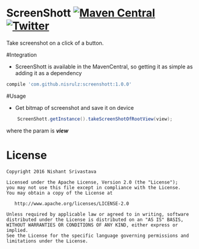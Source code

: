 # ScreenShott    [![Maven Central](https://maven-badges.herokuapp.com/maven-central/com.github.nisrulz/screenshott/badge.svg)](https://maven-badges.herokuapp.com/maven-central/com.github.nisrulz/screenshott) [![Twitter](https://img.shields.io/badge/Twitter-@nisrulz-blue.svg?style=flat)](http://twitter.com/nisrulz)

Take screenshot on a click of a button.

#Integration
- ScreenShott is available in the MavenCentral, so getting it as simple as adding it as a dependency
```gradle
compile 'com.github.nisrulz:screenshott:1.0.0'
```

#Usage
+ Get bitmap of screenshot and save it on device
```java
    ScreenShott.getInstance().takeScreenShotOfRootView(view);
```

where the param is _**view**_

License
=======

    Copyright 2016 Nishant Srivastava

    Licensed under the Apache License, Version 2.0 (the "License");
    you may not use this file except in compliance with the License.
    You may obtain a copy of the License at

       http://www.apache.org/licenses/LICENSE-2.0

    Unless required by applicable law or agreed to in writing, software
    distributed under the License is distributed on an "AS IS" BASIS,
    WITHOUT WARRANTIES OR CONDITIONS OF ANY KIND, either express or implied.
    See the License for the specific language governing permissions and
    limitations under the License.
